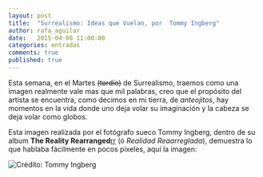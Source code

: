 ```yaml
---
layout: post
title:  "Surrealismo: Ideas que Vuelan, por  Tommy Ingberg"
author: rafa_aguilar
date:   2015-04-08 11:00:00
categories: entradas
comments: true
published: true
---
```


Esta semana,  en el Martes <s>(tardío)</s> de Surrealismo, traemos como una imagen realmente vale mas que mil palabras, creo que el propósito del artista se encuentra, como decimos en mi tierra, de *anteojitos*, hay momentos en la vida donde uno deja volar su imaginación y la cabeza se deja volar como globos.

Esta imagen realizada por el fotógrafo sueco Tommy Ingberg, dentro de su album **The Reality Rearranged**[rr] (ó *Realidad Reaarreglada*), demuestra lo que hablaba fácilmente en pocos píxeles, aquí la imagen:

![Crédito: Tommy Ingberg][ideas]


[rr]:http://culturacolectiva.com/the-reality-rearranged-blanco-negro-y-surrealista/
[ideas]:http://culturacolectiva.com/wp-content/uploads/2013/01/clow.jpg